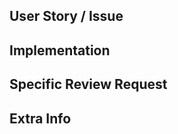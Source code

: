 ## User Story / Issue  
<!-- Link to issue or briefly describe the feature/bug being addressed -->  

## Implementation  
<!-- Explain how the solution was implemented, key decisions, and any trade-offs -->  

## Specific Review Request  
<!-- Highlight areas where you'd like focused feedback (e.g., logic, performance, edge cases) -->  

## Extra Info  
<!-- Any additional context, potential risks, or dependencies reviewers should be aware of -->  
